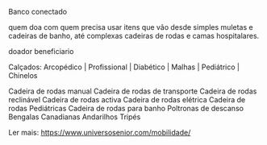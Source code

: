 Banco conectado


quem doa com quem precisa usar itens que vão desde simples muletas e cadeiras de banho, até complexas cadeiras de rodas e camas hospitalares.

doador
beneficiario


 Calçados:  Arcopédico | Profissional | Diabético | Malhas | Pediátrico | Chinelos




 Cadeira de rodas manual
 Cadeira de rodas de transporte
 Cadeira de rodas reclinável
 Cadeira de rodas activa
 Cadeira de rodas elétrica
 Cadeira de rodas Pediátricas
 Cadeira de rodas para banho
 Poltronas de descanso
 Bengalas
 Canadianas
 Andarilhos
 Tripés 

Ler mais: https://www.universosenior.com/mobilidade/